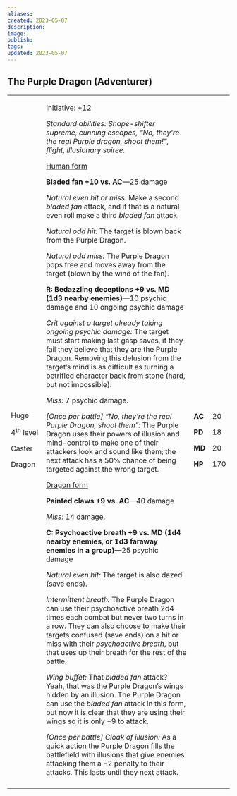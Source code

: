 ```yaml
---
aliases: 
created: 2023-05-07
description: 
image: 
publish: 
tags: 
updated: 2023-05-07
---
```


## The Purple Dragon (Adventurer)

<table>
<colgroup>
<col style="width: 16%" />
<col style="width: 71%" />
<col style="width: 5%" />
<col style="width: 6%" />
</colgroup>
<tbody>
<tr class="odd">
<td><p>Huge</p>
<p>4<sup>th</sup> level</p>
<p>Caster</p>
<p>Dragon</p></td>
<td><p>Initiative: +12</p>
<p><em>Standard abilities: Shape-shifter supreme, cunning escapes, “No,
they’re the real Purple dragon, shoot them!”, flight, illusionary
soiree.</em></p>
<p><u>Human form</u></p>
<p><strong>Bladed fan +10 vs. AC</strong>—25 damage</p>
<p><em>Natural even hit or miss:</em> Make a second <em>bladed fan</em>
attack, and if that is a natural even roll make a third <em>bladed
fan</em> attack.</p>
<p><em>Natural odd hit:</em> The target is blown back from the Purple
Dragon.</p>
<p><em>Natural odd miss:</em> The Purple Dragon pops free and moves away
from the target (blown by the wind of the fan).</p>
<p><strong>R: Bedazzling deceptions +9 vs. MD (1d3 nearby
enemies)</strong>—10 psychic damage and 10 ongoing psychic damage</p>
<p><em>Crit against a target already taking ongoing psychic damage:</em>
The target must start making last gasp saves, if they fail they believe
that they are the Purple Dragon. Removing this delusion from the
target’s mind is as difficult as turning a petrified character back from
stone (hard, but not impossible).</p>
<p><em>Miss:</em> 7 psychic damage.</p>
<p><em>[Once per battle] “No, they’re the real Purple Dragon, shoot
them”:</em> The Purple Dragon uses their powers of illusion and
mind-control to make one of their attackers look and sound like them;
the next attack has a 50% chance of being targeted against the wrong
target.</p>
<p><u>Dragon form</u></p>
<p><strong>Painted claws +9 vs. AC</strong>—40 damage</p>
<p><em>Miss:</em> 14 damage.</p>
<p><strong>C: Psychoactive breath +9 vs. MD (1d4 nearby enemies, or 1d3
faraway enemies in a group)</strong>—25 psychic damage</p>
<p><em>Natural even hit:</em> The target is also dazed (save ends).</p>
<p><em>Intermittent breath:</em> The Purple Dragon can use their
psychoactive breath 2d4 times each combat but never two turns in a row.
They can also choose to make their targets confused (save ends) on a hit
or miss with their <em>psychoactive breath</em>, but that uses up their
breath for the rest of the battle.</p>
<p><em>Wing buffet:</em> That <em>bladed fan</em> attack? Yeah, that was
the Purple Dragon’s wings hidden by an illusion. The Purple Dragon can
use the <em>bladed fan</em> attack in this form, but now it is clear
that they are using their wings so it is only +9 to attack.</p>
<p><em>[Once per battle] Cloak of illusion:</em> As a quick action the
Purple Dragon fills the battlefield with illusions that give enemies
attacking them a -2 penalty to their attacks. This lasts until they next
attack.</p></td>
<td><p><strong>AC</strong></p>
<p><strong>PD</strong></p>
<p><strong>MD</strong></p>
<p><strong>HP</strong></p></td>
<td><p>20</p>
<p>18</p>
<p>20</p>
<p>170</p></td>
</tr>
<tr class="even">
<td></td>
<td></td>
<td></td>
<td></td>
</tr>
</tbody>
</table>

